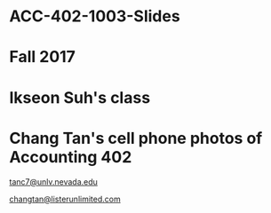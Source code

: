 # ACC-402-1003-Slides
# Fall 2017
# Ikseon Suh's class
# Chang Tan's cell phone photos of Accounting 402
tanc7@unlv.nevada.edu

changtan@listerunlimited.com
